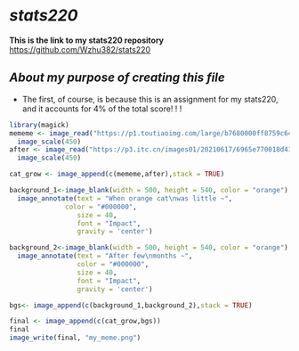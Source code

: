 # *stats220*
**This is the link to my stats220 repository** https://github.com/Wzhu382/stats220
## *About my purpose of creating this file*
* The first, of course, is because this is an assignment for my stats220, and it accounts for 4% of the total score! ! !







```r
library(magick)
mememe <- image_read("https://p1.toutiaoimg.com/large/b7680000ff8759c64802")%>%
  image_scale(450)
after <- image_read("https://p3.itc.cn/images01/20210617/6965e770018d41998b54d9d981690f68.jpeg")%>%
  image_scale(450)

cat_grow <- image_append(c(mememe,after),stack = TRUE)

background_1<-image_blank(width = 500, height = 540, color = "orange") %>%
  image_annotate(text = "When orange cat\nwas little ~",
              color = "#000000",
                 size = 40,
                 font = "Impact",
                 gravity = 'center')

background_2<-image_blank(width = 500, height = 540, color = "orange") %>%
  image_annotate(text = "After few\nmonths ~",
                 color = "#000000",
                 size = 40,
                 font = "Impact",
                 gravity = 'center')

bgs<- image_append(c(background_1,background_2),stack = TRUE)

final <- image_append(c(cat_grow,bgs))
final
image_write(final, "my_meme.png")
```
